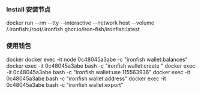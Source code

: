 ### Install 安装节点
docker run --rm --tty --interactive --network host --volume <home-directory>/.ironfish:/root/.ironfish ghcr.io/iron-fish/ironfish:latest
  
### 使用钱包
docker docker exec -it node  0c48045a3abe -c "ironfish wallet:balances"
docker exec -it 0c48045a3abe bash -c "ironfish wallet:create "
docker exec -it 0c48045a3abe bash -c "ironfish wallet:use 115563936"
docker exec -it 0c48045a3abe bash -c "ironfish wallet:address"
docker exec -it 0c48045a3abe bash -c "ironfish wallet:export"
